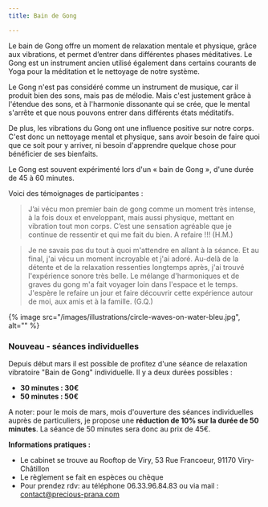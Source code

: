 ```yaml
---
title: Bain de Gong

---
```

Le bain de Gong offre un moment de relaxation mentale et physique, grâce aux vibrations, et permet d’entrer dans différentes phases méditatives. Le Gong est un instrument ancien utilisé également dans certains courants de Yoga pour la méditation et le nettoyage de notre système.

Le Gong n'est pas considéré comme un instrument de musique, car il produit bien des sons, mais pas de mélodie. Mais c'est justement grâce à l'étendue des sons, et à l'harmonie dissonante qui se crée, que le mental s'arrête et que nous pouvons entrer dans différents états méditatifs.

De plus, les vibrations du Gong ont une influence positive sur notre corps. C'est donc un nettoyage mental et physique, sans avoir besoin de faire quoi que ce soit pour y arriver, ni besoin d'apprendre quelque chose pour bénéficier de ses bienfaits.

Le Gong est souvent expérimenté lors d'un « bain de Gong », d'une durée de 45 à 60 minutes.

Voici des témoignages de participantes :

> J’ai vécu mon premier bain de gong comme un moment très intense, à la fois doux et enveloppant, mais aussi physique, mettant en vibration tout mon corps. C’est une sensation agréable que je continue de ressentir et qui me fait du bien. A refaire !!! (H.M.)

> Je ne savais pas du tout à quoi m'attendre en allant à la séance. Et au final, j'ai vécu un moment incroyable et j'ai adoré. Au-delà de la détente et de la relaxation ressenties longtemps après, j'ai trouvé l'expérience sonore très belle. Le mélange d'harmoniques et de graves du gong m'a fait voyager loin dans l'espace et le temps. J'espère le refaire un jour et faire découvrir cette expérience autour de moi, aux amis et à la famille. (G.Q.)

{% image src="/images/illustrations/circle-waves-on-water-bleu.jpg", alt="" %}

### Nouveau - séances individuelles

Depuis début mars il est possible de profitez d'une séance de relaxation vibratoire "Bain de Gong" individuelle. Il y a deux durées possibles :

* **30 minutes : 30€**
* **50 minutes : 50€**

A noter: pour le mois de mars, mois d'ouverture des séances individuelles auprès de particuliers, je propose une **réduction de 10% sur la durée de 50 minutes**. La séance de 50 minutes sera donc au prix de 45€.

**Informations pratiques :**

* Le cabinet se trouve au Rooftop de Viry, 53 Rue Francoeur, 91170 Viry-Châtillon
* Le règlement se fait en espèces ou chèque
* Pour prendez rdv: au téléphone 06.33.96.84.83 ou via mail : contact@precious-prana.com